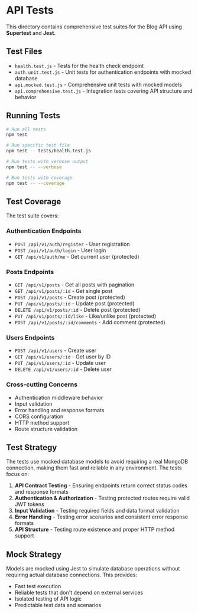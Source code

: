 # API Tests

This directory contains comprehensive test suites for the Blog API using **Supertest** and **Jest**.

## Test Files

- `health.test.js` - Tests for the health check endpoint
- `auth.unit.test.js` - Unit tests for authentication endpoints with mocked database
- `api.mocked.test.js` - Comprehensive unit tests with mocked models
- `api.comprehensive.test.js` - Integration tests covering API structure and behavior

## Running Tests

```bash
# Run all tests
npm test

# Run specific test file
npm test -- tests/health.test.js

# Run tests with verbose output
npm test -- --verbose

# Run tests with coverage
npm test -- --coverage
```

## Test Coverage

The test suite covers:

### Authentication Endpoints
- `POST /api/v1/auth/register` - User registration
- `POST /api/v1/auth/login` - User login  
- `GET /api/v1/auth/me` - Get current user (protected)

### Posts Endpoints
- `GET /api/v1/posts` - Get all posts with pagination
- `GET /api/v1/posts/:id` - Get single post
- `POST /api/v1/posts` - Create post (protected)
- `PUT /api/v1/posts/:id` - Update post (protected)
- `DELETE /api/v1/posts/:id` - Delete post (protected)
- `PUT /api/v1/posts/:id/like` - Like/unlike post (protected)
- `POST /api/v1/posts/:id/comments` - Add comment (protected)

### Users Endpoints
- `POST /api/v1/users` - Create user
- `GET /api/v1/users/:id` - Get user by ID
- `PUT /api/v1/users/:id` - Update user
- `DELETE /api/v1/users/:id` - Delete user

### Cross-cutting Concerns
- Authentication middleware behavior
- Input validation
- Error handling and response formats
- CORS configuration
- HTTP method support
- Route structure validation

## Test Strategy

The tests use mocked database models to avoid requiring a real MongoDB connection, making them fast and reliable in any environment. The tests focus on:

1. **API Contract Testing** - Ensuring endpoints return correct status codes and response formats
2. **Authentication & Authorization** - Testing protected routes require valid JWT tokens
3. **Input Validation** - Testing required fields and data format validation
4. **Error Handling** - Testing error scenarios and consistent error response formats
5. **API Structure** - Testing route existence and proper HTTP method support

## Mock Strategy

Models are mocked using Jest to simulate database operations without requiring actual database connections. This provides:
- Fast test execution
- Reliable tests that don't depend on external services
- Isolated testing of API logic
- Predictable test data and scenarios